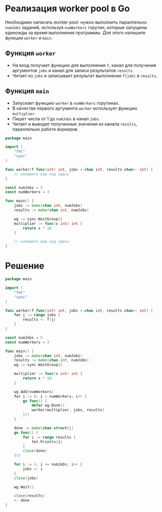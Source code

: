 # Реализация worker pool в Go

Необходимо написать worker pool: нужно выполнить параллельно `numJobs` заданий, используя `numWorkers` горутин, которые запущены единожды за время выполнения программы. Для этого напишите функции `worker` и `main`.

## Функция `worker`
- На вход получает функцию для выполнения `f`, канал для получения аргументов `jobs` и канал для записи результатов `results`.
- Читает из `jobs` и записывает результат выполнения `f(job)` в `results`.

## Функция `main`
- Запускает функцию `worker` в `numWorkers` горутинах.
- В качестве первого аргумента `worker` использует функцию `multiplier`.
- Пишет числа от 1 до `numJobs` в канал `jobs`.
- Читает и выводит полученные значения из канала `results`, параллельно работе воркеров.

```go
package main

import (
	"fmt"
	"sync"
)

func worker(f func(int) int, jobs <-chan int, results chan<- int) {
	// напишите ваш код здесь
}

const numJobs = 5
const numWorkers = 3

func main() {
	jobs := make(chan int, numJobs)
	results := make(chan int, numJobs)

	wg := sync.WaitGroup{}
	multiplier := func(x int) int {
		return x * 10
	}

	// напишите ваш код здесь
}
```

# Решение
```go
package main

import (
	"fmt"
	"sync"
)

func worker(f func(int) int, jobs <-chan int, results chan<- int) {
	for j := range jobs {
		results <- f(j)
	}
}

const numJobs = 5
const numWorkers = 3

func main() {
	jobs := make(chan int, numJobs)
	results := make(chan int, numJobs)
	wg := sync.WaitGroup{}

	multiplier := func(x int) int {
		return x * 10
	}

	wg.Add(numWorkers)
	for i := 0; i < numWorkers; i++ {
		go func() {
			defer wg.Done()
			worker(multiplier, jobs, results)
		}()
	}

	done := make(chan struct{})
	go func() {
		for i := range results {
			fmt.Println(i)
		}
		close(done)
	}()

	for i := 1; i <= numJobs; i++ {
		jobs <- i
	}
	close(jobs)

	wg.Wait()

	close(results)
	<- done
}
```